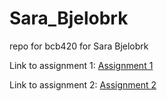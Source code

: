 # Sara_Bjelobrk
repo for bcb420 for Sara Bjelobrk

Link to assignment 1: [Assignment 1](file:///Users/sara_bjelobrk/Desktop/BCB420/Assignment_1/assignment_l.html)

Link to assignment 2: [Assignment 2](file:///Users/sara_bjelobrk/Desktop/BCB420/Assignment_2/A2_SaraBjelobrk.html)
